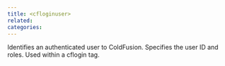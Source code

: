 ```yaml
---
title: <cfloginuser>
related:
categories:
---
```


Identifies an authenticated user to ColdFusion. Specifies the user ID and roles. Used within a cflogin tag.